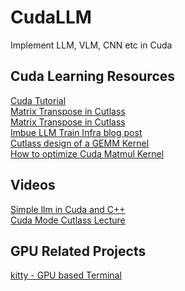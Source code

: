# CudaLLM
Implement LLM, VLM, CNN etc in Cuda

##
## Cuda Learning Resources
[Cuda Tutorial](https://cuda-tutorial.readthedocs.io/en/latest/)  
[Matrix Transpose in Cutlass](https://research.colfax-intl.com/tutorial-matrix-transpose-in-cutlass/)  
[Matrix Transpose in Cutlass](https://research.colfax-intl.com/tutorial-matrix-transpose-in-cutlass/)  
[Imbue LLM Train Infra blog post](https://research.colfax-intl.com/tutorial-matrix-transpose-in-cutlass/)  
[Cutlass design of a GEMM Kernel](https://research.colfax-intl.com/cutlass-tutorial-design-of-a-gemm-kernel/)  
[How to optimize Cuda Matmul Kernel](https://siboehm.com/articles/22/CUDA-MMM)  


## Videos
[Simple llm in Cuda and C++](https://www.youtube.com/watch?v=WiB_3Csfj_Q)  
[Cuda Mode Cutlass Lecture](https://www.youtube.com/watch?v=G6q719ck7ww)  

## GPU Related Projects
[kitty - GPU based Terminal](https://github.com/kovidgoyal/kitty)  

